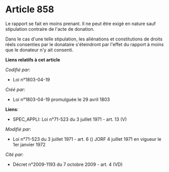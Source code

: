 # Article 858

Le rapport se fait en moins prenant. Il ne peut être exigé en nature sauf stipulation contraire de l'acte de donation.

Dans le cas d'une telle stipulation, les aliénations et constitutions de droits réels consenties par le donataire
s'éteindront par l'effet du rapport à moins que le donateur n'y ait consenti.

**Liens relatifs à cet article**

_Codifié par_:

  - Loi n°1803-04-19

_Créé par_:

  - Loi n°1803-04-19 promulguée le 29 avril 1803

**Liens**:

  - SPEC_APPLI: Loi n°71-523 du 3 juillet 1971 - art. 13 (V)

_Modifié par_:

  - Loi n°71-523 du 3 juillet 1971 - art. 6 () JORF 4 juillet 1971 en vigueur le 1er janvier 1972

_Cité par_:

  - Décret n°2009-1193 du 7 octobre 2009 - art. 4 (VD)
